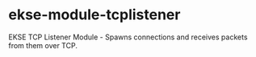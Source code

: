 # ekse-module-tcplistener
EKSE TCP Listener Module - Spawns connections and receives packets from them over TCP.
